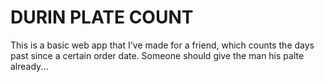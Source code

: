# DURIN PLATE COUNT

This is a basic web app that I've made for a friend, which counts the days past since a certain order date. Someone should give the man his palte already...
